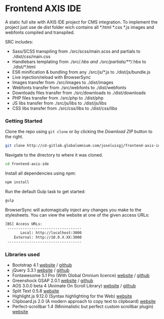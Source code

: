 # Frontend AXIS IDE

A static full site with AXIS IDE project for CMS integration. To implement the project just use de *dist* folder wich contains all *.html *.css *.js images and webfonts compiled and transpiled. 

SRC includes:
* Sass/SCSS transpiling from ./src/scss/main.scss and partials to ./dist/css/main.css
* Handlebars templating from ./src/*.hbs and ./src/partials/**/*.hbs to ./dist/*.html
* ES6 minification & bundling from any ./src/js/*.js to ./dist/js/bundle.js
* Live injection/reload with BrowserSync 
* Images transfer from ./src/images to ./dist/images
* Webfonts transfer from ./src/webfonts to ./dist/webfonts
* Downloads files transfer from ./src/downloads to ./dist/downloads
* PHP files transfer from ./src/php to ./dist/php
* JS libs transfer from ./src/js/libs to ./dist/js/libs
* CSS libs transfer from ./src/css/libs to ./dist/css/libs

### Getting Started

Clone the repo using `git clone` or by clicking the *Download ZIP* button to the right.

```sh
git clone http://cd-gitlab.globalomnium.com/joseluisgj/frontend-axis-ide
```

Navigate to the directory to where it was cloned.

```sh
cd frontend-axis-ide
```

Install all dependencies using npm:

```sh
npm install
```

Run the default Gulp task to get started:

```sh
gulp
```

BrowserSync will automagically inject any changes you make to the stylesheets. You can view the website at one of the given access URLs:

```sh
[BS] Access URLs:
 ----------------------------------
       Local: http://localhost:3000
    External: http://10.0.X.XX:3000
 ----------------------------------
```



### Libraries used

- Bootstrap 4.1 [website](https://getbootstrap.com/) / [github](https://github.com/twbs/bootstrap)
- jQuery 3.3.1 [website](https://jquery.com/) / [github](https://github.com/jquery/jquery)
- Fontawesome 5.1 Pro (With Global Omnium licence) [website](https://fontawesome.com/) / [github](https://github.com/FortAwesome/Font-Awesome)
- Greenshock GSAP 2.0.1 [website](https://greensock.com/gsap) / [github](https://github.com/greensock/GreenSock-JS/)
- AOS 3.0.0 beta 4 (Animate On Scroll Library) [website](http://michalsnik.github.io/aos/) / [github](https://github.com/michalsnik/aos)
- Split Text 0.5.8 [website](http://greensock.com/club/) 
- Highlight.js 9.12.0 (Syntax highlighting for the Web) [website](hhttps://highlightjs.org/) 
- Clipboard.js 2.0 (A modern approach to copy text to clipboard) [website](https://clipboardjs.com/) 
- Perfect-scrollbar 1.4 (Minimalistic but perfect custom scrollbar plugin) [website](https://github.com/utatti/perfect-scrollbar/) 

